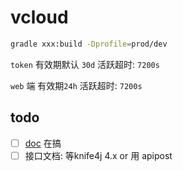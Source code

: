 # vcloud

```bash
gradle xxx:build -Dprofile=prod/dev
```

`token` 有效期默认 `30d` 活跃超时: `7200s`

`web` 端 有效期`24h` 活跃超时: `7200s`

## todo

- [ ] [doc](https://doc.bootvue.com) 在搞
- [ ] 接口文档: 等knife4j 4.x or 用 apipost